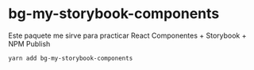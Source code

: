 # bg-my-storybook-components

Este paquete me sirve para practicar React Componentes + Storybook + NPM Publish

```
yarn add bg-my-storybook-components
```